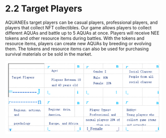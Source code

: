 # 2.2 Target Players

AQUANEEs target players can be casual players, professional players, and players that collect NFT collectibles. Our game allows players to collect different AQUAs and battle up to 5 AQUAs at once. Players will receive NEE tokens and other resource items during battles. With the tokens and resource items, players can create new AQUAs by breeding or evolving them. The tokens and resource items can also be used for purchasing survival materials or be sold in the market.

![alt Players](<../assets/image2 (1).png>)
